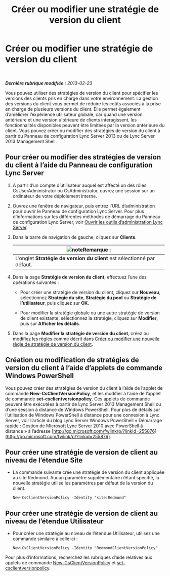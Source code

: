 ﻿---
title: Créer ou modifier une stratégie de version du client
TOCTitle: Créer ou modifier une stratégie de version du client
ms:assetid: 4be6e449-aa82-4b46-abb1-d31281573a72
ms:mtpsurl: https://technet.microsoft.com/fr-fr/library/JJ898476(v=OCS.15)
ms:contentKeyID: 53095416
ms.date: 05/20/2016
mtps_version: v=OCS.15
ms.translationtype: HT
---

# Créer ou modifier une stratégie de version du client

 

_**Dernière rubrique modifiée :** 2013-02-23_

Vous pouvez utiliser des stratégies de version du client pour spécifier les versions des clients pris en charge dans votre environnement. La gestion des versions du client vous permet de réduire les coûts associés à la prise en charge de plusieurs versions du client. Elle permet également d’améliorer l’expérience utilisateur globale, car quand une version antérieure et une version ultérieure de clients interagissent, les fonctionnalités disponibles peuvent être limitées par la version antérieure du client. Vous pouvez créer ou modifier des stratégies de version du client à partir du Panneau de configuration Lync Server 2013 ou de Lync Server 2013 Management Shell.

## Pour créer ou modifier des stratégies de version du client à l’aide du Panneau de configuration Lync Server

1.  À partir d’un compte d’utilisateur auquel est affecté un des rôles CsUserAdministrator ou CsAdministrator, ouvrez une session sur un ordinateur de votre déploiement interne.

2.  Ouvrez une fenêtre de navigateur, puis entrez l’URL d’administration pour ouvrir le Panneau de configuration Lync Server. Pour plus d’informations sur les différentes méthodes de démarrage du Panneau de configuration Lync Server, voir [Ouvrir les outils d’administration Lync Server](lync-server-2013-open-lync-server-administrative-tools.md).

3.  Dans la barre de navigation de gauche, cliquez sur **Clients**.
    
    <table>
    <thead>
    <tr class="header">
    <th><img src="images/Gg398920.note(OCS.15).gif" title="note" alt="note" />Remarque :</th>
    </tr>
    </thead>
    <tbody>
    <tr class="odd">
    <td>L’onglet <strong>Stratégie de version du client</strong> est sélectionné par défaut.</td>
    </tr>
    </tbody>
    </table>


4.  Dans la page **Stratégie de version du client**, effectuez l’une des opérations suivantes :
    
      - Pour créer une stratégie de version du client, cliquez sur **Nouveau**, sélectionnez **Stratégie du site**, **Stratégie du pool** ou **Stratégie de l’utilisateur**, puis cliquez sur **OK**.
    
      - Pour modifier la stratégie globale ou une autre stratégie de version de client existante, sélectionnez la stratégie, cliquez sur **Modifier**, puis sur **Afficher les détails**.

5.  Dans la page **Modifier la stratégie de version du client**, créez ou modifiez les règles comme décrit dans [Créer ou modifier une nouvelle règle de stratégie de version du client](lync-server-2013-create-or-modify-a-new-client-version-policy-rule.md).

## Création ou modification de stratégies de version du client à l’aide d’applets de commande Windows PowerShell

Vous pouvez créer des stratégies de version du client à l’aide de l’applet de commande **New-CsClientVersionPolicy**, et les modifier à l’aide de l’applet de commande **set-csclientversionpolicy**. Ces applets de commande peuvent être exécutées à partir de Lync Server 2013 Management Shell ou d’une session à distance de Windows PowerShell. Pour plus de détails sur l’utilisation de Windows PowerShell à distance pour une connexion à Lync Server, voir l’article du blog Lync Server Windows PowerShell « Démarrage rapide : Gestion de Microsoft Lync Server 2010 avec PowerShell à distance » à l’adresse [http://go.microsoft.com/fwlink/p/?linkId=255876](http://go.microsoft.com/fwlink/p/?linkid=255876).

## Pour créer une stratégie de version de client au niveau de l’étendue Site

  - La commande suivante crée une stratégie de version du client appliquée au site Redmond. Aucun paramètre supplémentaire n’étant spécifié, la nouvelle stratégie utilise les paramètres par défaut de la version du client.
    
        New-CsClientVersionPolicy -Identity "site:Redmond"

## Pour créer une stratégie de version de client au niveau de l’étendue Utilisateur

  - Pour créer une stratégie au niveau de l’étendue Utilisateur, utilisez une commande similaire à celle-ci :
    
        New-CsClientVersionPolicy -Identity "RedmondClientVersionPolicy"

Pour plus d’informations, recherchez les rubriques d’aide relatives aux applets de commande [New-CsClientVersionPolicy](https://docs.microsoft.com/en-us/powershell/module/skype/New-CsClientVersionPolicy) et [set-csclientversionpolicy](https://docs.microsoft.com/en-us/powershell/module/skype/Set-CsClientVersionPolicy).

